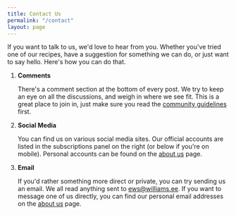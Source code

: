 ```yaml
---
title: Contact Us
permalink: "/contact"
layout: page
---
```


If you want to talk to us, we'd love to hear from you. Whether you've tried one of our recipes, have a suggestion for something we can do, or just want to say hello. Here's how you can do that.

1. **Comments**

    There's a comment section at the bottom of every post. We try to keep an eye on all the discussions, and weigh in where we see fit. This is a great place to join in, just make sure you read the [community guidelines](/community) first.

2. **Social Media**

    You can find us on various social media sites. Our official accounts are listed in the subscriptions panel on the right (or below if you're on mobile). Personal accounts can be found on the [about us](/about-us) page.

3. **Email**

    If you'd rather something more direct or private, you can try sending us an email. We all read anything sent to [ews@williams.ee](mailto:ews@williams.ee). If you want to message one of us directly, you can find our personal email addresses on the [about us](/about-us) page.
